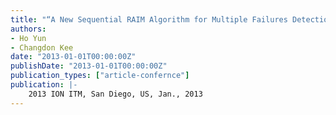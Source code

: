 ```yaml
---
title: "“A New Sequential RAIM Algorithm for Multiple Failures Detection”"
authors:
- Ho Yun
- Changdon Kee
date: "2013-01-01T00:00:00Z"
publishDate: "2013-01-01T00:00:00Z"
publication_types: ["article-confernce"]
publication: |-
    2013 ION ITM, San Diego, US, Jan., 2013
---
```

